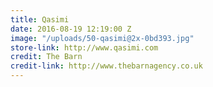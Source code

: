 ```yaml
---
title: Qasimi
date: 2016-08-19 12:19:00 Z
image: "/uploads/50-qasimi@2x-0bd393.jpg"
store-link: http://www.qasimi.com
credit: The Barn
credit-link: http://www.thebarnagency.co.uk
---
```


